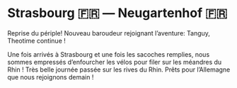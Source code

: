 # Strasbourg 🇫🇷 — Neugartenhof 🇫🇷

<!-- 81km / 176m+ / 180m- -->

Reprise du périple! Nouveau baroudeur rejoignant l’aventure: Tanguy, Theotime continue !

Une fois arrivés à Strasbourg et une fois les sacoches remplies, nous sommes empressés d’enfourcher les vélos pour filer sur les méandres du Rhin ! Très belle journée passée sur les rives du Rhin. Prêts pour l’Allemagne que nous rejoignons demain !

